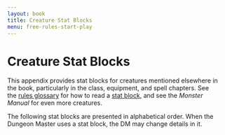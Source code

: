 ```yaml
---
layout: book
title: Creature Stat Blocks
menu: free-rules-start-play
---
```


# Creature Stat Blocks

This appendix provides stat blocks for creatures mentioned elsewhere in the book, particularly in the class, equipment, and spell chapters. See the [rules glossary](/free-rules/rules-glossary#StatBlock) for how to read a [stat block](/free-rules/rules-glossary#StatBlock), and see the _Monster Manual_ for even more creatures.

The following stat blocks are presented in alphabetical order. When the Dungeon Master uses a stat block, the DM may change details in it.